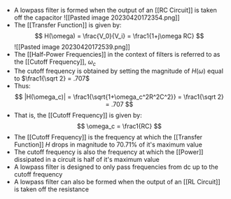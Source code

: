 - A lowpass filter is formed when the output of an [[RC Circuit]] is taken off the capacitor
![[Pasted image 20230420172354.png]]
- The [[Transfer Function]] is given by:
$$ H(\omega) = \frac{V_0}{V_i} = \frac1{1+j\omega RC} $$
![[Pasted image 20230420172539.png]]
- The [[Half-Power Frequencies]] in the context of filters is referred to as the [[Cutoff Frequency]], $\omega_c$
- The cutoff frequency is obtained by setting the magnitude of $H(\omega)$ equal to $\frac1{\sqrt 2} = .707$
- Thus:
$$ |H(\omega_c)| = \frac1{\sqrt{1+\omega_c^2R^2C^2}} = \frac1{\sqrt 2} = .707 $$
- That is, the [[Cutoff Frequency]] is given by:
$$ \omega_c = \frac1{RC} $$
- The [[Cutoff Frequency]] is the frequency at which the [[Transfer Function]] $H$ drops in magnitude to $70.71\%$ of it's maximum value
- The cutoff frequency is also the frequency at which the [[Power]] dissipated in a circuit is half of it's maximum value
- A lowpass filter is designed to only pass frequencies from dc up to the cutoff frequency
- A lowpass filter can also be formed when the output of an [[RL Circuit]] is taken off the resistance